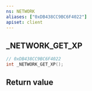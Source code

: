 ```yaml
---
ns: NETWORK
aliases: ["0xDB438CC9BC6F4022"]
apiset: client
---
```

## _NETWORK_GET_XP

```c
// 0xDB438CC9BC6F4022
int _NETWORK_GET_XP();
```



## Return value

